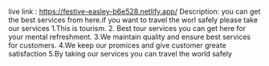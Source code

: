 live link : https://festive-easley-b6e528.netlify.app/
Description: you can get the best services from here.if you want to travel the worl safely please take our services
1.This is tourism.
2. Best tour services you can get here for your mental refreshment.
3.We  maintain quality and ensure best services for customers.
4.We keep our promices and give customer greate satisfaction
5.By taking our services you can travel the world safely